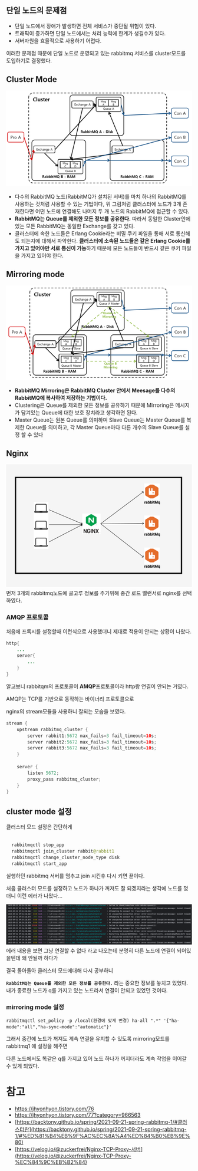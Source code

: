 ## 단일 노드의 문제점

- 단일 노드에서 장애가 발생하면 전체 서비스가 중단될 위험이 있다.
- 트래픽이 증가하면 단일 노드에서는 처리 능력에 한계가 생길수가 있다.
- 서버자원을 효율적으로 사용하기 어렵다.

이러한 문제점 때문에 단일 노드로 운영되고 있는 rabbitmq 서비스를 cluster모드를 도입하기로 결정했다.

## Cluster Mode

![img.png](imgs/img.png)

- 다수의 RabbitMQ 노드(RabbitMQ가 설치된 서버)를 마치 하나의 RabbitMQ를 사용하는 것처럼 사용할 수 있는 기법이다, 위 그림처럼 클러스터에 노드가 3개 존재한다면 어떤 노드에 연결해도 나머지 두 개 노드의 RabbitMQ에 접근할 수 있다.
- **RabbitMQ는 Queue를 제외한 모든 정보를 공유한다.** 따라서 동일한 Cluster안에 있는 모든 RabbitMQ는 동일한 Exchange를 갖고 있다.
- 클러스터에 속한 노드들은 Erlang Cookie라는 비밀 쿠키 파일을 통해 서로 통신해도 되는지에 대해서 파악한다. **클러스터에 소속된 노드들은 같은 Erlang Cookie를 가지고 있어야만 서로 통신이 가능**하기 때문에 모든 노드들이 반드시 같은 쿠키 파일을 가지고 있어야 한다.

## Mirroring mode
![img.png](imgs/img_2.png)
- **RabbitMQ Mirroring은 RabbitMQ Cluster 안에서 Meesage를 다수의 RabbitMQ에 복사하여 저장하는 기법이다.**
- Clustering은 Queue를 제외한 모든 정보를 공유하기 때문에 MIrroring은 메시지가 담겨있는 Queue에 대한 보호 장치라고 생각하면 된다.
- Master Queue는 원본 Queue를 의미하며 Slave Queue는 Master Queue를 복제한 Queue를 의미하고, 각 Master Queue마다 다른 개수의 Slave Queue를 설정 할 수 있다

## Nginx

![img.png](imgs/img_3.png)
먼저 3개의 rabbitmq노드에 골고루 정보를 주기위해 중간 로드 벨런서로 nginx를 선택하였다.

### AMQP 프로토콜

처음에 프록시를 설정할때 이런식으로 사용했더니 제대로 적용이 안되는 상황이 나왔다.

```java
http{
	...
	server{
		...
	}
}
```

알고보니 rabbitqm의 프로토콜이 **AMQP**프로토콜이라 http랑 연결이 안되는 거였다.

AMQP는 TCP를 기반으로 동작하는 바이너리 프로토콜으로

nginx의 stream모듈을 사용하니 잘되는 모습을 보였다.

```java
stream {
    upstream rabbitmq_cluster {
        server rabbit1:5672 max_fails=3 fail_timeout=10s;
        server rabbit2:5672 max_fails=3 fail_timeout=10s;
        server rabbit3:5672 max_fails=3 fail_timeout=10s;
    }

    server {
        listen 5672;
        proxy_pass rabbitmq_cluster;
    }
}
```

## cluster mode 설정

클러스터 모드 설정은 간단하게

```java
			
  rabbitmqctl stop_app
  rabbitmqctl join_cluster rabbit@rabbit1
  rabbitmqctl change_cluster_node_type disk
  rabbitmqctl start_app

```

실행하던 rabbitmq 서버를 멈추고 join 시킨후 다시 키면 끝이다.

처음 클러스터 모드를 설정하고 노드가 하나가 꺼져도 잘 되겠지라는 생각에 노드를 껐더니 이런 에러가 나왔다…

![img_1.png](imgs/img_1.png)
에러 내용을 보면 그냥 연결할 수 없다 라고 나오는데 분명히 다른 노드에 연결이 되어있을텐데 왜 안될까 하다가

결국 돌아돌아 클러스터 모드에대해 다시 공부하니

**`RabbitMQ는 Queue를 제외한 모든 정보를 공유한다.`** 라는 중요한 정보를 놓치고 있었다. 내가 종료한 노드가 q를 가지고 있는 노드라서 연결이 안되고 있었던 것이다.

### mirroring mode 설정

`rabbitmqctl set_policy -p /local(환경에 맞게 변경) ha-all ".*" '{"ha-mode":"all","ha-sync-mode":"automatic"}'`

그래서 중간에 노드가 꺼져도 계속 연결을 유지할 수 있도록 mirroring모드를 rabbitmq1 에 설정을 해주면

다른 노드에서도 똑같은 q를 가지고 있어 노드 하나가 꺼지더라도 계속 작업을 이어갈 수 있게 되었다.

# 참고

- https://jhyonhyon.tistory.com/76
- https://jhyonhyon.tistory.com/77?category=966563
- [https://backtony.github.io/spring/2021-09-21-spring-rabbitmq-1/#클러스터란](https://backtony.github.io/spring/2021-09-21-spring-rabbitmq-1/#%ED%81%B4%EB%9F%AC%EC%8A%A4%ED%84%B0%EB%9E%80)
- [https://velog.io/@zuckerfrei/Nginx-TCP-Proxy-서버](https://velog.io/@zuckerfrei/Nginx-TCP-Proxy-%EC%84%9C%EB%B2%84)